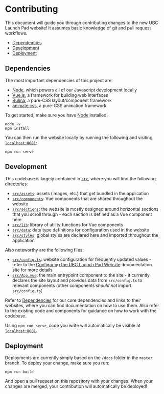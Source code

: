# Contributing

This document will guide you through contributing changes to the new UBC Launch Pad website! It
assumes basic knowledge of git and pull request workflows.

- [Dependencies](#dependencies)
- [Development](#development)
- [Deployment](#deployment)

## Dependencies

The most important dependencies of this project are:

* [Node](https://nodejs.org), which powers all of our Javascript development locally
* [Vue.js](https://vuejs.org), a framework for building web interfaces
* [Bulma](https://bulma.io), a pure-CSS layout/component framework
* [animate.css](https://github.com/daneden/animate.css), a pure-CSS animation framework

To get started, make sure you have [Node](https://nodejs.org/en/download) installed:

```
node -v
npm install
```

You can then run the website locally by running the following and visiting [`localhost:8081`](http://localhost:8081):

```
npm run serve
```

## Development

This codebase is largely contained in [`src`](/src), where you will find the following directories:

* [`src/assets`](./src/assets): assets (images, etc.) that get bundled in the application
* [`src/components`](./src/components): Vue components that are shared throughout the website
* [`src/sections`](./src/sections): the website is mostly designed around horizontal sections that you scroll through - each section is defined as a Vue component here
* [`src/lib`](./src/lib): library of utility functions for Vue components
* [`src/data`](./src/data): data type definitions for configuration used in the website
* [`src/styles`](./src/styles): global styles are declared here and imported throughout the application

Also noteworthy are the following files:

* [`src/config.ts`](./src/config.ts): website configuration for frequently updated values - refer to the [Configuring the UBC Launch Pad Website](https://ubclaunchpad.github.io/new/config) documentation site for more details
* [`src/App.vue`](./src/App.vue): the main entrypoint component to the site - it currently declares the site layout and provides data from `src/config.ts` to relevant components (other components *should not* import `src/config.ts`)

Refer to [Dependencies](#dependencies) for our core dependencies and links to their websites, where you can find documentation on how to use them. Also refer to the existing code and components for guidance on how to work with the codebase.

Using `npm run serve`, code you write will automatically be visible at [`localhost:8081`](http://localhost:8081).

## Deployment

Deployments are currently simply based on the `/docs` folder in the `master` branch. To deploy your
change, make sure you run:

```
npm run build
```

And open a pull request on this repository with your changes. When your changes are merged, your
contribution will automatically be deployed!
